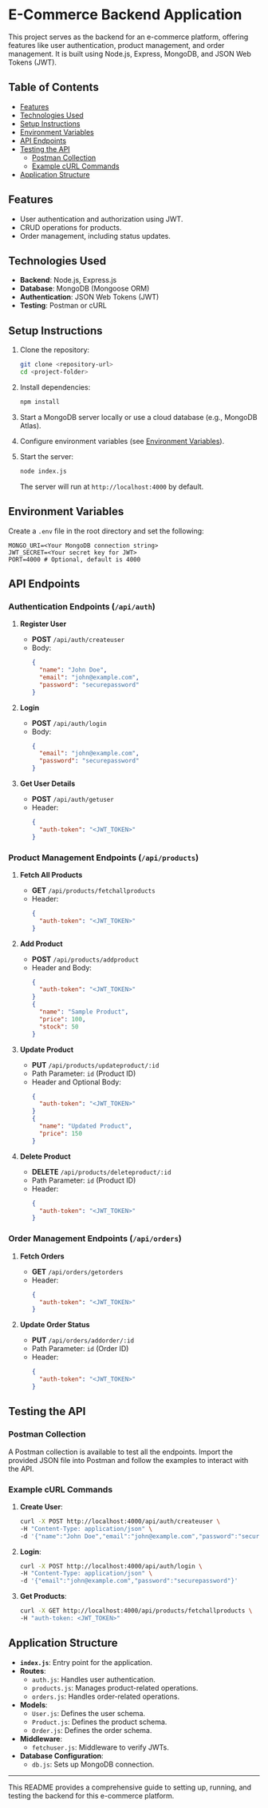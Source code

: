 # E-Commerce Backend Application

This project serves as the backend for an e-commerce platform, offering features like user authentication, product management, and order management. It is built using Node.js, Express, MongoDB, and JSON Web Tokens (JWT).

## Table of Contents
- [Features](#features)
- [Technologies Used](#technologies-used)
- [Setup Instructions](#setup-instructions)
- [Environment Variables](#environment-variables)
- [API Endpoints](#api-endpoints)
- [Testing the API](#testing-the-api)
  - [Postman Collection](#postman-collection)
  - [Example cURL Commands](#example-curl-commands)
- [Application Structure](#application-structure)

## Features
- User authentication and authorization using JWT.
- CRUD operations for products.
- Order management, including status updates.

## Technologies Used
- **Backend**: Node.js, Express.js
- **Database**: MongoDB (Mongoose ORM)
- **Authentication**: JSON Web Tokens (JWT)
- **Testing**: Postman or cURL

## Setup Instructions
1. Clone the repository:
   ```bash
   git clone <repository-url>
   cd <project-folder>
   ```

2. Install dependencies:
   ```bash
   npm install
   ```

3. Start a MongoDB server locally or use a cloud database (e.g., MongoDB Atlas).

4. Configure environment variables (see [Environment Variables](#environment-variables)).

5. Start the server:
   ```bash
   node index.js
   ```
   The server will run at `http://localhost:4000` by default.

## Environment Variables
Create a `.env` file in the root directory and set the following:
```env
MONGO_URI=<Your MongoDB connection string>
JWT_SECRET=<Your secret key for JWT>
PORT=4000 # Optional, default is 4000
```

## API Endpoints

### Authentication Endpoints (`/api/auth`)
1. **Register User**
   - **POST** `/api/auth/createuser`
   - Body:
     ```json
     {
       "name": "John Doe",
       "email": "john@example.com",
       "password": "securepassword"
     }
     ```

2. **Login**
   - **POST** `/api/auth/login`
   - Body:
     ```json
     {
       "email": "john@example.com",
       "password": "securepassword"
     }
     ```

3. **Get User Details**
   - **POST** `/api/auth/getuser`
   - Header:
     ```json
     {
       "auth-token": "<JWT_TOKEN>"
     }
     ```

### Product Management Endpoints (`/api/products`)
1. **Fetch All Products**
   - **GET** `/api/products/fetchallproducts`
   - Header:
     ```json
     {
       "auth-token": "<JWT_TOKEN>"
     }
     ```

2. **Add Product**
   - **POST** `/api/products/addproduct`
   - Header and Body:
     ```json
     {
       "auth-token": "<JWT_TOKEN>"
     }
     {
       "name": "Sample Product",
       "price": 100,
       "stock": 50
     }
     ```

3. **Update Product**
   - **PUT** `/api/products/updateproduct/:id`
   - Path Parameter: `id` (Product ID)
   - Header and Optional Body:
     ```json
     {
       "auth-token": "<JWT_TOKEN>"
     }
     {
       "name": "Updated Product",
       "price": 150
     }
     ```

4. **Delete Product**
   - **DELETE** `/api/products/deleteproduct/:id`
   - Path Parameter: `id` (Product ID)
   - Header:
     ```json
     {
       "auth-token": "<JWT_TOKEN>"
     }
     ```

### Order Management Endpoints (`/api/orders`)
1. **Fetch Orders**
   - **GET** `/api/orders/getorders`
   - Header:
     ```json
     {
       "auth-token": "<JWT_TOKEN>"
     }
     ```

2. **Update Order Status**
   - **PUT** `/api/orders/addorder/:id`
   - Path Parameter: `id` (Order ID)
   - Header:
     ```json
     {
       "auth-token": "<JWT_TOKEN>"
     }
     ```

## Testing the API

### Postman Collection
A Postman collection is available to test all the endpoints. Import the provided JSON file into Postman and follow the examples to interact with the API.

### Example cURL Commands
1. **Create User**:
   ```bash
   curl -X POST http://localhost:4000/api/auth/createuser \
   -H "Content-Type: application/json" \
   -d '{"name":"John Doe","email":"john@example.com","password":"securepassword"}'
   ```

2. **Login**:
   ```bash
   curl -X POST http://localhost:4000/api/auth/login \
   -H "Content-Type: application/json" \
   -d '{"email":"john@example.com","password":"securepassword"}'
   ```

3. **Get Products**:
   ```bash
   curl -X GET http://localhost:4000/api/products/fetchallproducts \
   -H "auth-token: <JWT_TOKEN>"
   ```

## Application Structure
- **`index.js`**: Entry point for the application.
- **Routes**:
  - `auth.js`: Handles user authentication.
  - `products.js`: Manages product-related operations.
  - `orders.js`: Handles order-related operations.
- **Models**:
  - `User.js`: Defines the user schema.
  - `Product.js`: Defines the product schema.
  - `Order.js`: Defines the order schema.
- **Middleware**:
  - `fetchuser.js`: Middleware to verify JWTs.
- **Database Configuration**:
  - `db.js`: Sets up MongoDB connection.

---

This README provides a comprehensive guide to setting up, running, and testing the backend for this e-commerce platform.

